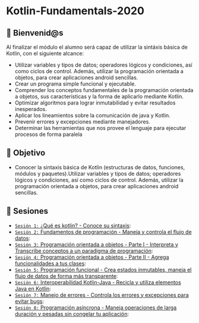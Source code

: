 # Kotlin-Fundamentals-2020 

## :wave: Bienvenid@s

Al finalizar el módulo el alumno será capaz de utilizar la sintáxis básica de Kotlin, con el siguiente alcance:
- Utilizar variables y tipos de datos; operadores lógicos y condiciones, así como ciclos de control. Además, utilizar la programación orientada a objetos, para crear aplicaciones android sencillas.
- Crear un programa simple funcional y ejecutable.
- Comprender los conceptos fundamentales de la programación orientada a objetos, sus características y la forma de aplicarlo mediante Kotlin.
- Optimizar algoritmos para lograr inmutabilidad y evitar resultados inesperados.
- Aplicar los lineamientos sobre la comunicación de java y Kotlin.
- Prevenir errores y excepciones mediante manejadores.
- Determinar las herramientas que nos provee el lenguaje para ejecutar procesos de forma paralela


## :dart: Objetivo

 - Conocer la sintaxis básica de Kotlin (estructuras de datos, funciones, módulos y paquetes).Utilizar variables y tipos de datos; operadores lógicos y condiciones, así como ciclos de control. Además, utilizar la programación orientada a objetos,  para crear aplicaciones android sencillas. 

## :bookmark_tabs: Sesiones
 
 - [`Sesión 1:` ¿Qué es kotlin? - Conoce su sintaxis](Sesion-01): 
 - [`Sesión 2:` Fundamentos de programación - Maneja y controla el flujo de datos](Sesion-02): 
 - [`Sesión 3:` Programación orientada a objetos - Parte I - Interpreta y Transcribe conceptos a un paradigma de programación](Sesion-03): 
 - [`Sesión 4:` Programación orientada a objetos - Parte II - Agrega funcionalidades a tus clases](Sesion-04): 
 - [`Sesión 5:` Programación funcional - Crea estados inmutables, maneja el flujo de datos de forma más transparente](Sesion-05): 
 - [`Sesión 6:` Interoperabilidad Kotlin-Java - Recicla y utiliza elementos Java en Kotlin](Sesion-06): 
 - [`Sesión 7:` Manejo de errores  - Controla los errores y excepciones para evitar bugs](Sesion-07): 
 - [`Sesión 8:` Programación asíncrona - Maneja operaciones de larga duración y pesadas sin congelar tu aplicación](Sesion-08): 


